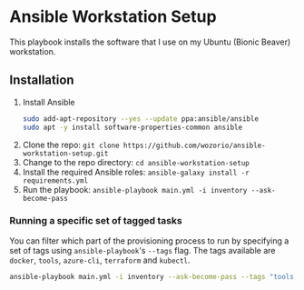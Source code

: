 # Ansible Workstation Setup
This playbook installs the software that I use on my Ubuntu (Bionic Beaver) workstation.

## Installation
1. Install Ansible
    ```bash
    sudo add-apt-repository --yes --update ppa:ansible/ansible
    sudo apt -y install software-properties-common ansible
    ```
1. Clone the repo: `git clone https://github.com/wozorio/ansible-workstation-setup.git`
1. Change to the repo directory: `cd ansible-workstation-setup`
1. Install the required Ansible roles: `ansible-galaxy install -r requirements.yml`
3. Run the playbook: `ansible-playbook main.yml -i inventory --ask-become-pass`

### Running a specific set of tagged tasks

You can filter which part of the provisioning process to run by specifying a set of tags using `ansible-playbook`'s `--tags` flag. The tags available are `docker`, `tools`, `azure-cli`, `terraform` and `kubectl`.

```bash
ansible-playbook main.yml -i inventory --ask-become-pass --tags "tools,terraform"
```

